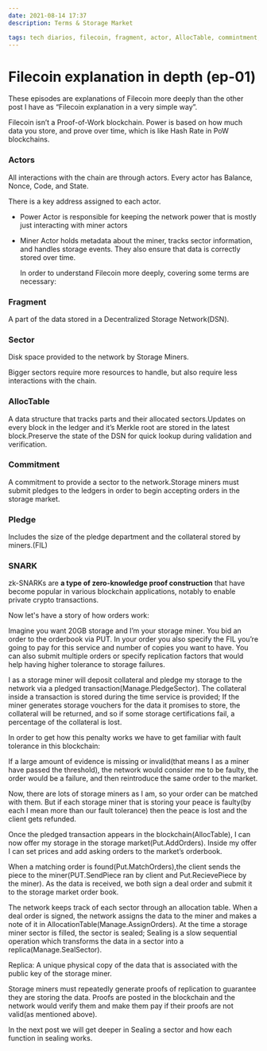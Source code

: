 ```yaml
---
date: 2021-08-14 17:37
description: Terms & Storage Market

tags: tech diarios, filecoin, fragment, actor, AllocTable, commintment, pledge, SNARK, replica
---
```

# Filecoin explanation in depth (ep-01)  

These episodes are explanations of Filecoin more deeply than the other post I have as “Filecoin explanation in a very simple way”.

Filecoin isn’t a Proof-of-Work blockchain. Power is based on how much data you store, and prove over time, which is like Hash Rate in PoW blockchains.

### Actors

All interactions with the chain are through actors. Every actor has Balance, Nonce, Code, and State.

There is a key address assigned to each actor.

- Power Actor is responsible for keeping the network power that is mostly just interacting with miner actors

- Miner Actor holds metadata about the miner, tracks sector information, and handles storage events. They also ensure that data is correctly stored over time.

  

  In order to understand Filecoin more deeply, covering some terms are necessary:

### Fragment

  A part of the data stored in a Decentralized Storage Network(DSN).

### Sector

  Disk space provided to the network by Storage Miners.

  Bigger sectors require more resources to handle, but also require less interactions with the chain.

### AllocTable

  A data structure that tracks parts and their allocated sectors.Updates on every block in the ledger and it’s Merkle root are stored in the latest block.Preserve the state of the DSN for quick lookup during validation and verification.

### Commitment

  A commitment to provide a sector to the network.Storage miners must submit pledges to the ledgers in order to begin accepting orders in the storage market.

### Pledge

  Includes the size of the pledge department and the collateral stored by miners.(FIL)

### SNARK

  zk-SNARKs are **a type of zero-knowledge proof construction** that have become popular in various blockchain applications, notably to enable private crypto transactions.

  Now let's have a story of how orders work:

  Imagine you want 20GB storage and I’m your storage miner. You bid an order to the orderbook via PUT. In your order you also specify the FIL you’re going to pay for this service and number of copies you want to have. You can also submit multiple orders or specify replication factors that would help having higher tolerance to storage failures.

  I as a storage miner will deposit collateral and pledge my storage to the network via a pledged transaction(Manage.PledgeSector). The collateral inside a transaction is stored during the time service is provided; If the miner generates storage vouchers for the data it promises to store, the collateral will be returned, and so if some storage certifications fail, a percentage of the collateral is lost.

  In order to get how this penalty works we have to get familiar with fault tolerance in this blockchain:

If a large amount of evidence is missing or invalid(that means I as a miner have passed the threshold), the network would consider me to be faulty, the order would be a failure, and then reintroduce the same order to the market.

Now, there are lots of storage miners as I am, so your order can be matched with them. But if each storage miner that is storing your peace is faulty(by each I mean more than our fault tolerance) then the peace is lost and the client gets refunded.

Once the pledged transaction appears in the blockchain(AllocTable), I can now offer my storage in the storage market(Put.AddOrders). Inside my offer I can set prices and add asking orders to the market’s orderbook.

When a matching order is found(Put.MatchOrders),the client sends the piece to the miner(PUT.SendPiece ran by client and Put.RecievePiece by the miner). As the data is received, we both sign a deal order and submit it to the storage market order book.

The network keeps track of each sector through an allocation table. When a deal order is signed, the network assigns the data to the miner and makes a note of it in AllocationTable(Manage.AssignOrders). At the time a storage miner sector is filled, the sector is sealed; Sealing is a slow sequential operation which transforms the data in a sector into a replica(Manage.SealSector).

Replica: A unique physical copy of the data that is associated with the public key of the storage miner.

Storage miners must repeatedly generate proofs of replication to guarantee they are storing the data. Proofs are posted in the blockchain and the network would verify them and make them pay if their proofs are not valid(as mentioned above).

In the next post we will get deeper in Sealing a sector and how each function in sealing works.
